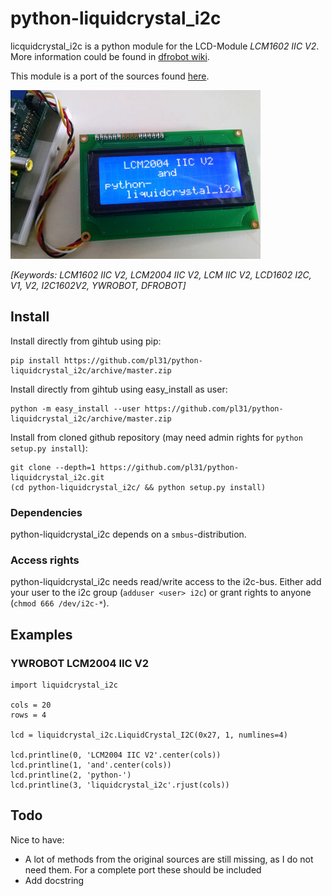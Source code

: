 # python-liquidcrystal_i2c

licquidcrystal_i2c is a python module for the LCD-Module *LCM1602 IIC V2*. 
More information could be found in 
[dfrobot wiki](http://www.dfrobot.com/wiki/index.php?title=I2C/TWI_LCD1602_Module_(SKU:_DFR0063)).

This module is a port of the sources found 
[here](http://www.dfrobot.com/image/data/DFR0154/LiquidCrystal_I2Cv1-1.rar).

![LCM2004 IIC V2](docs/lcm2004iicv2.jpg)

_[Keywords: LCM1602 IIC V2, LCM2004 IIC V2, LCM IIC V2, LCD1602 I2C, V1, V2, I2C1602V2, YWROBOT, DFROBOT]_

## Install

Install directly from gihtub using pip:
```
pip install https://github.com/pl31/python-liquidcrystal_i2c/archive/master.zip
```

Install directly from gihtub using easy_install as user:
```
python -m easy_install --user https://github.com/pl31/python-liquidcrystal_i2c/archive/master.zip
```

Install from cloned github repository (may need admin rights for `python setup.py install`):

```
git clone --depth=1 https://github.com/pl31/python-liquidcrystal_i2c.git
(cd python-liquidcrystal_i2c/ && python setup.py install)
```

### Dependencies

python-liquidcrystal_i2c depends on a ```smbus```-distribution.

### Access rights

python-liquidcrystal_i2c needs read/write access to the i2c-bus.
Either add your user to the i2c group (`adduser <user> i2c`) or grant rights to anyone (`chmod 666 /dev/i2c-*`).

## Examples

### YWROBOT LCM2004 IIC V2

```
import liquidcrystal_i2c

cols = 20
rows = 4

lcd = liquidcrystal_i2c.LiquidCrystal_I2C(0x27, 1, numlines=4)

lcd.printline(0, 'LCM2004 IIC V2'.center(cols))
lcd.printline(1, 'and'.center(cols))
lcd.printline(2, 'python-')
lcd.printline(3, 'liquidcrystal_i2c'.rjust(cols))
```

## Todo

Nice to have:

- A lot of methods from the original sources are still missing, as I do not need them. 
For a complete port these should be included
- Add docstring
